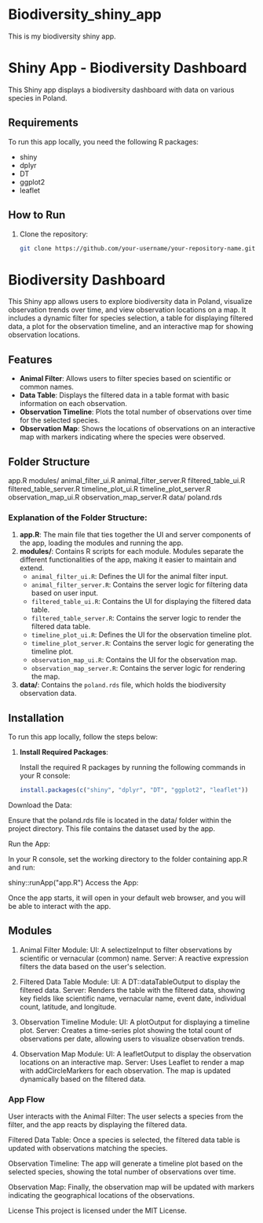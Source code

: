 # Biodiversity_shiny_app
This is my biodiversity shiny app.
# Shiny App - Biodiversity Dashboard

This Shiny app displays a biodiversity dashboard with data on various species in Poland.

## Requirements

To run this app locally, you need the following R packages:
- shiny
- dplyr
- DT
- ggplot2
- leaflet

## How to Run

1. Clone the repository:
   ```bash
   git clone https://github.com/your-username/your-repository-name.git
# Biodiversity Dashboard

This Shiny app allows users to explore biodiversity data in Poland, visualize observation trends over time, and view observation locations on a map. It includes a dynamic filter for species selection, a table for displaying filtered data, a plot for the observation timeline, and an interactive map for showing observation locations.

## Features
- **Animal Filter**: Allows users to filter species based on scientific or common names.
- **Data Table**: Displays the filtered data in a table format with basic information on each observation.
- **Observation Timeline**: Plots the total number of observations over time for the selected species.
- **Observation Map**: Shows the locations of observations on an interactive map with markers indicating where the species were observed.

## Folder Structure

app.R
modules/
animal_filter_ui.R
animal_filter_server.R
filtered_table_ui.R
filtered_table_server.R
timeline_plot_ui.R
timeline_plot_server.R
observation_map_ui.R
observation_map_server.R
data/
poland.rds

### Explanation of the Folder Structure:
1. **app.R**: The main file that ties together the UI and server components of the app, loading the modules and running the app.
2. **modules/**: Contains R scripts for each module. Modules separate the different functionalities of the app, making it easier to maintain and extend.
    - `animal_filter_ui.R`: Defines the UI for the animal filter input.
    - `animal_filter_server.R`: Contains the server logic for filtering data based on user input.
    - `filtered_table_ui.R`: Contains the UI for displaying the filtered data table.
    - `filtered_table_server.R`: Contains the server logic to render the filtered data table.
    - `timeline_plot_ui.R`: Defines the UI for the observation timeline plot.
    - `timeline_plot_server.R`: Contains the server logic for generating the timeline plot.
    - `observation_map_ui.R`: Contains the UI for the observation map.
    - `observation_map_server.R`: Contains the server logic for rendering the map.
3. **data/**: Contains the `poland.rds` file, which holds the biodiversity observation data.

## Installation

To run this app locally, follow the steps below:

1. **Install Required Packages**:

   Install the required R packages by running the following commands in your R console:

   ```r
   install.packages(c("shiny", "dplyr", "DT", "ggplot2", "leaflet"))
Download the Data:

Ensure that the poland.rds file is located in the data/ folder within the project directory. This file contains the dataset used by the app.

Run the App:

In your R console, set the working directory to the folder containing app.R and run:

shiny::runApp("app.R")
Access the App:

Once the app starts, it will open in your default web browser, and you will be able to interact with the app.

## Modules
1. Animal Filter Module:
UI: A selectizeInput to filter observations by scientific or vernacular (common) name.
Server: A reactive expression filters the data based on the user's selection.


2. Filtered Data Table Module:
UI: A DT::dataTableOutput to display the filtered data.
Server: Renders the table with the filtered data, showing key fields like scientific name, vernacular name, event date, individual count, latitude, and longitude.


3. Observation Timeline Module:
UI: A plotOutput for displaying a timeline plot.
Server: Creates a time-series plot showing the total count of observations per date, allowing users to visualize observation trends.


4. Observation Map Module:
UI: A leafletOutput to display the observation locations on an interactive map.
Server: Uses Leaflet to render a map with addCircleMarkers for each observation. The map is updated dynamically based on the filtered data.
### App Flow
User interacts with the Animal Filter: The user selects a species from the filter, and the app reacts by displaying the filtered data.


Filtered Data Table: Once a species is selected, the filtered data table is updated with observations matching the species.


Observation Timeline: The app will generate a timeline plot based on the selected species, showing the total number of observations over time.


Observation Map: Finally, the observation map will be updated with markers indicating the geographical locations of the observations.




License
This project is licensed under the MIT License.
